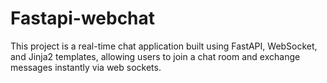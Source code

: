 # Fastapi-webchat
This project is a real-time chat application built using FastAPI, WebSocket, and Jinja2 templates, allowing users to join a chat room and exchange messages instantly via web sockets.
